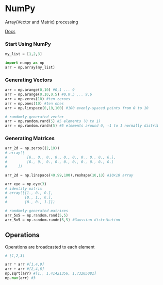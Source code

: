 # NumPy
Array(Vector and Matrix) processing

[Docs](https://docs.scipy.org/doc/numpy-1.13.0/reference/)

### Start Using NumPy
```python
my_list = [1,2,3]

import numpy as np
arr = np.array(my_list)
```

### Generating Vectors
```python
arr = np.arange(0,10) #0,1 ... 9
arr = np.arange(0,10,0.5) #0,0.5 ... 9.6
arr = np.zeros(10) #ten zeroes
arr = np.ones(10) #ten ones
arr = np.linspace(0,10,100) #100 evenly-spaced points from 0 to 10

# randomly-generated vector
arr = np.random.rand(5) #5 elements (0 to 1)
arr = np.random.randn(5) #5 elements around 0, -1 to 1 normally distributed
```

### Generating Matrices
```python
arr_2d = np.zeros((2,10))
# array([
#         [0., 0., 0., 0., 0., 0., 0., 0., 0., 0.],
#         [0., 0., 0., 0., 0., 0., 0., 0., 0., 0.]
#     ])

arr_2d = np.linspace(40,99,100).reshape(10,10) #10x10 array

arr_eye = np.eye(3)
# identity matrix
# array([[1., 0., 0.],
#        [0., 1., 0.],
#        [0., 0., 1.]])

# randomly-generated matrices
arr_5x5 = np.random.rand(5,5)
arr_5x5 = np.random.randn(5,5) #Gaussian distribution
```

## Operations
Operations are broadcasted to each element
```py
# [1,2,3]

arr * arr #[1,4,9]
arr + arr #[2,4,6]
np.sqrt(arr) #[1., 1.41421356, 1.73205081]
np.max(arr) #3
```
